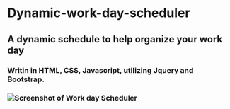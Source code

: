 # Dynamic-work-day-scheduler
## A dynamic schedule to help organize your work day
### Writin in HTML, CSS, Javascript, utilizing Jquery and Bootstrap.
### ![Screenshot of Work day Scheduler](./assets/images/Screenshot-of-Work-day-Scheduler.png)
